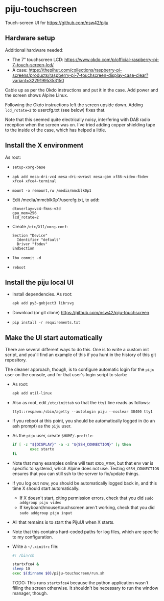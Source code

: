 # piju-touchscreen

Touch-screen UI for <https://github.com/nsw42/piju>

## Hardware setup

Additional hardware needed:

* The 7" touchscreen LCD: <https://www.okdo.com/p/official-raspberry-pi-7-touch-screen-lcd/>
* A case: <https://thepihut.com/collections/raspberry-pi-screens/products/raspberry-pi-7-touchscreen-display-case-clear?variant=32291995353150>

Cable up as per the Okdo instructions and put it in the case.  Add power and the screen shows Alpine Linux.

Following the Okdo instructions left the screen upside down. Adding `lcd_rotate=2` to usercfg.txt (see below) fixes that.

Note that this seemed quite electrically noisy, interfering with DAB radio reception when the screen was on. I've tried adding copper shielding tape to the inside of the case, which has helped a little.

## Install the X environment

As root:

* `setup-xorg-base`
* `apk add mesa-dri-vc4 mesa-dri-swrast mesa-gbm xf86-video-fbdev xfce4 xfce4-terminal`
* `mount -o remount,rw /media/mmcblk0p1`
* Edit /media/mmcblk0p1/usercfg.txt, to add:

    ```text
    dtoverlay=vc4-fkms-v3d
    gpu_mem=256
    lcd_rotate=2
    ```

* Create `/etc/X11/xorg.conf`:

    ```text
    Section "Device"
      Identifier "default"
      Driver "fbdev"
    EndSection
    ```

* `lbu commit -d`
* `reboot`

## Install the piju local UI

* Install dependencies. As root:

    ```sh
    apk add py3-gobject3 librsvg
    ```

* Download (or git clone) <https://github.com/nsw42/piju-touchscreen>
* `pip install -r requirements.txt`

## Make the UI start automatically

There are several different ways to do this. One is to write a custom init
script, and you'll find an example of this if you hunt in the history of this
git repository.

The cleaner approach, though, is to configure automatic login for the `piju`
user on the console, and for that user's login script to startx:

* As root:

    ```sh
    apk add util-linux
    ```

* Also as root, edit `/etc/inittab` so that the `tty1` line reads as follows:

    ```text
    tty1::respawn:/sbin/agetty --autologin piju --noclear 38400 tty1
    ```

* If you reboot at this point, you should be automatically logged in (to an ash prompt) as the `piju` user.
* As the `piju` user, create `$HOME/.profile`:

    ```sh
    if [ -z "${DISPLAY}" -a -z "${SSH_CONNECTION}" ]; then
            exec startx
    fi
    ```

* Note that many examples online will test `$XDG_VTNR`, but that env var is specific to systemd, which Alpine does not use. Testing `$SSH_CONNECTION` ensures that you can still ssh to the server to fix/update things.
* If you log out now, you should be automatically logged back in, and this time X should start automatically.
    * If X doesn't start, citing permission errors, check that you did `sudo addgroup piju video`
    * If keyboard/mouse/touchscreen aren't working, check that you did `sudo addgroup piju input`
* All that remains is to start the PijuUI when X starts.
* Note that this contains hard-coded paths for log files, which are specific to my configuration.
* Write a `~/.xinitrc` file:

  ```sh
  #! /bin/sh

  startxfce4 &
  sleep 10
  exec $(dirname $0)/piju-touchscreen/run.sh
  ```

  TODO: This runs `startxfce4` because the python application wasn't filling the screen otherwise. It shouldn't be necessary to run the window manager, though.

